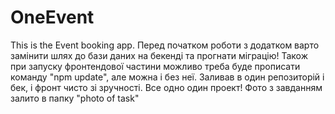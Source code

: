 # OneEvent
This is the Event booking app.
Перед початком роботи з додатком варто замінити шлях до бази даних на бекенді та прогнати міграцію!
Також при запуску фронтендової частини можливо треба буде прописати команду "npm update", але можна і без неї.
Заливав в один репозиторій і бек, і фронт чисто зі зручності. Все одно один проект!
Фото з завданням залито в папку "photo of task"
